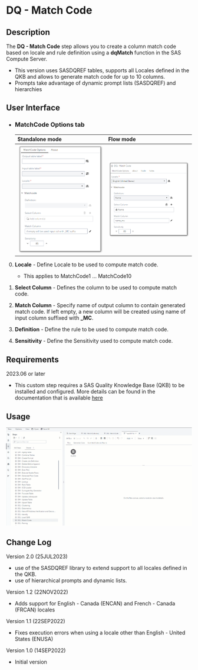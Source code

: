 # DQ - Match Code

## Description

The **DQ - Match Code** step allows you to create a column match code based on locale and rule definition using a **dqMatch** function in the SAS Compute Server. 
 * This version uses SASDQREF tables, supports all Locales defined in the QKB and allows to generate match code for up to 10 columns. 
 * Prompts take advantage of dynamic prompt lists (SASDQREF) and hierarchies 


## User Interface  

* ### MatchCode Options tab ###

   | Standalone mode | Flow mode |
   | --- | --- |                  
   | ![](img/dqmatch-tabmatchcodeoptions-standalone.png) | ![](img/dqmatch-tabmatchcodeoptions-flowmode.png) |
  
  
0. **Locale**          - Define Locale to be used to compute match code.  

   * This applies to MatchCode1 … MatchCode10

1. **Select Column**   - Defines the column to be used to compute match code.  
2. **Match Column**    - Specify name of output column to contain generated match code. If left empty, a new column will be created using name of input column suffixed with **_MC**.      
4. **Definition**      - Define the rule to be used to compute match code.  
5. **Sensitivity**     - Define the Sensitivity used to compute match code.  

## Requirements

2023.06 or later  

* This custom step requires a SAS Quality Knowledge Base (QKB) to be installed and configured. More details can be found in the documentation that is available [here](https://support.sas.com/en/software/quality-knowledge-base-support.html)  

## Usage

![Using the DQ - Match Code Custom Step](img/dqmatch.gif)  

## Change Log
  
Version 2.0 (25JUL2023)  
 * use of the SASDQREF library to extend support to all locales defined in the QKB.
 * use of hierarchical prompts and dynamic lists.
    
Version 1.2 (22NOV2022)  
  * Adds support for English - Canada (ENCAN) and French - Canada (FRCAN) locales

Version 1.1 (22SEP2022)  
  * Fixes execution errors when using a locale other than English - United States (ENUSA) 

Version 1.0 (14SEP2022)  
  * Initial version  
  
 

	
